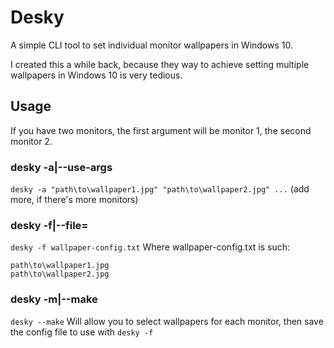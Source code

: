 # Desky
A simple CLI tool to set individual monitor wallpapers in Windows 10.

I created this a while back, because they way to achieve setting multiple wallpapers in Windows 10 is very tedious.


## Usage
If you have two monitors, the first argument will be monitor 1, the second monitor 2.

### desky -a|--use-args
`desky -a "path\to\wallpaper1.jpg" "path\to\wallpaper2.jpg" ...` (add more, if there's more monitors)

### desky -f|--file=
`desky -f wallpaper-config.txt`
Where wallpaper-config.txt is such:
```
path\to\wallpaper1.jpg
path\to\wallpaper2.jpg
```

### desky -m|--make
`desky --make`
Will allow you to select wallpapers for each monitor, then save the config file to use with `desky -f`
